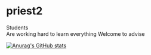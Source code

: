 # priest2
Students  
Are working hard to learn everything
Welcome to advise

[![Anurag's GitHub stats](https://github-readme-stats.vercel.app/apipriset2anuraghazra)](https://github.com/anuraghazra/github-readme-stats)

